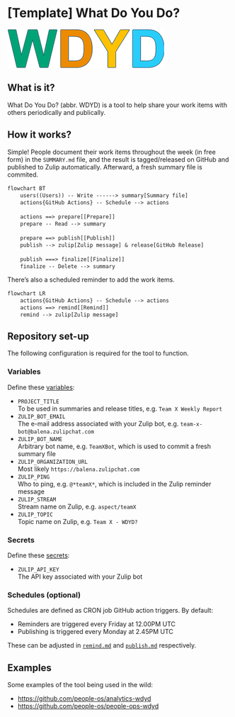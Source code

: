 # [Template] What Do You Do?

![WDYD?](./logo.png)

## What is it?

What Do You Do? (abbr. WDYD) is a tool to help share your work items with others periodically and publically.

## How it works?

Simple!
People document their work items throughout the week (in free form) in the `SUMMARY.md` file, and the result is tagged/released on GitHub and published to Zulip automatically.
Afterward, a fresh summary file is commited.


```mermaid
flowchart BT
    users((Users)) -- Write ------> summary[Summary file]
    actions{GitHub Actions} -- Schedule --> actions
    
    actions ==> prepare[[Prepare]]
    prepare -- Read --> summary

    prepare ==> publish[[Publish]]
    publish --> zulip[Zulip message] & release[GitHub Release]

    publish ===> finalize[[Finalize]]
    finalize -- Delete --> summary
```

There’s also a scheduled reminder to add the work items.

```mermaid
flowchart LR
    actions{GitHub Actions} -- Schedule --> actions
    actions ==> remind[[Remind]]
    remind --> zulip[Zulip message]
```

## Repository set-up

The following configuration is required for the tool to function.

### Variables

Define these [variables](https://docs.github.com/actions/learn-github-actions/variables):
- `PROJECT_TITLE`  
  To be used in summaries and release titles, e.g. `Team X Weekly Report`
- `ZULIP_BOT_EMAIL`  
  The e-mail address associated with your Zulip bot, e.g. `team-x-bot@balena.zulipchat.com`
- `ZULIP_BOT_NAME`  
  Arbitrary bot name, e.g. `TeamXBot`, which is used to commit a fresh summary file
- `ZULIP_ORGANIZATION_URL`  
  Most likely `https://balena.zulipchat.com`
- `ZULIP_PING`  
  Who to ping, e.g. `@*teamX*`, which is included in the Zulip reminder message
- `ZULIP_STREAM`  
  Stream name on Zulip, e.g. `aspect/teamX`
- `ZULIP_TOPIC`  
  Topic name on Zulip, e.g. `Team X - WDYD?`

### Secrets

Define these [secrets](https://docs.github.com/actions/automating-your-workflow-with-github-actions/creating-and-using-encrypted-secrets):
- `ZULIP_API_KEY`  
  The API key associated with your Zulip bot

### Schedules (optional)

Schedules are defined as CRON job GitHub action triggers.
By default:
- Reminders are triggered every Friday at 12.00PM UTC
- Publishing is triggered every Monday at 2.45PM UTC

These can be adjusted in [`remind.md`](./.github/workflows/remind.yml) and [`publish.md`](./.github/workflows/publish.yml) respectively.


## Examples

Some examples of the tool being used in the wild:
- https://github.com/people-os/analytics-wdyd
- https://github.com/people-os/people-ops-wdyd
